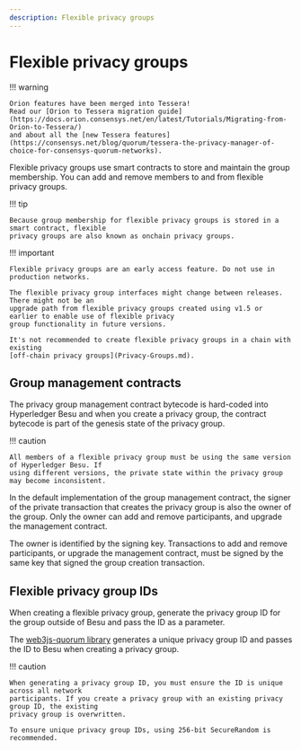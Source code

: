 ```yaml
---
description: Flexible privacy groups
---
```


# Flexible privacy groups

!!! warning

    Orion features have been merged into Tessera!
    Read our [Orion to Tessera migration guide](https://docs.orion.consensys.net/en/latest/Tutorials/Migrating-from-Orion-to-Tessera/)
    and about all the [new Tessera features](https://consensys.net/blog/quorum/tessera-the-privacy-manager-of-choice-for-consensys-quorum-networks).

Flexible privacy groups use smart contracts to store and maintain the group membership. You can add
and remove members to and from flexible privacy groups.

!!! tip

    Because group membership for flexible privacy groups is stored in a smart contract, flexible
    privacy groups are also known as onchain privacy groups.

!!! important

    Flexible privacy groups are an early access feature. Do not use in production networks.

    The flexible privacy group interfaces might change between releases. There might not be an
    upgrade path from flexible privacy groups created using v1.5 or earlier to enable use of flexible privacy
    group functionality in future versions.

    It's not recommended to create flexible privacy groups in a chain with existing
    [off-chain privacy groups](Privacy-Groups.md).

## Group management contracts

The privacy group management contract bytecode is hard-coded into Hyperledger Besu and when you
create a privacy group, the contract bytecode is part of the genesis state of the privacy group.

!!! caution

    All members of a flexible privacy group must be using the same version of Hyperledger Besu. If
    using different versions, the private state within the privacy group may become inconsistent.

In the default implementation of the group management contract, the signer of the private transaction
that creates the privacy group is also the owner of the group. Only the owner can add and remove participants,
and upgrade the management contract.

The owner is identified by the signing key. Transactions to add and remove participants, or upgrade
the management contract, must be signed by the same key that signed the group creation transaction.

## Flexible privacy group IDs

When creating a flexible privacy group, generate the privacy group ID for the group outside of Besu
and pass the ID as a parameter.

The [web3js-quorum library](../../HowTo/Use-Privacy/Use-FlexiblePrivacy.md) generates a unique privacy
group ID and passes the ID to Besu when creating a privacy group.

!!! caution

    When generating a privacy group ID, you must ensure the ID is unique across all network
    participants. If you create a privacy group with an existing privacy group ID, the existing
    privacy group is overwritten.

    To ensure unique privacy group IDs, using 256-bit SecureRandom is recommended.
